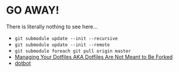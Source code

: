 # GO AWAY! 

There is literally nothing to see here…

 + `git submodule update --init --recursive`
 + `git submodule update --init --remote`
 + `git submodule foreach git pull origin master`
 + [Managing Your Dotfiles AKA Dotfiles Are Not Meant to Be Forked](https://www.anishathalye.com/2014/08/03/managing-your-dotfiles/)
 + [dotbot](https://github.com/anishathalye/dotbot)
